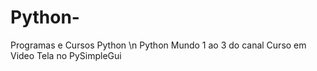 # Python-
Programas e Cursos Python
\n
Python Mundo 1 ao 3 do canal Curso em Video
Tela no PySimpleGui
